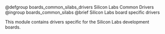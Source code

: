 <!--
Copyright (C) 2018 Bas Stottelaar <basstottelaar@gmail.com>

This file is subject to the terms and conditions of the GNU Lesser
General Public License v2.1. See the file LICENSE in the top level
directory for more details.
-->

@defgroup    boards_common_silabs_drivers Silicon Labs Common Drivers
@ingroup     boards_common_silabs
@brief       Silicon Labs board specific drivers

This module contains drivers specific for the Silicon Labs development
boards.
